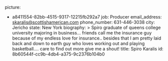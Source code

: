 picture:
  - a8411554-82bb-4515-9317-12215fb292a7
job: Producer
email_address: skaralis@scottishamerican.com
phone_number: 631-446-3038
city: Jericho
state: New York
biography: >
  Spiro graduate of queens college university majoring in business... friends call me the insurance
  guy because of my endless love for insurance.. besides that I am pretty laid back and down to earth
  guy who loves working out and playing basketball.... care to find out more give me a shout!
title: Spiro Karalis
id: 8b60544f-cc9b-4db4-a375-9c2376b104b0
